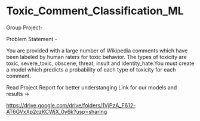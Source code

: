 # Toxic_Comment_Classification_ML
Group Project-

Problem Statement -

You are provided with a large number of Wikipedia
comments which have been labeled by human raters for toxic behavior.
The types of toxicity are toxic, severe_toxic, obscene, threat,
insult and identity_hate.You must create a model which predicts a
probability of each type of toxicity for each comment.

Read Project Report for better understanging
Link for our models and results →

https://drive.google.com/drive/folders/1VjPzA_F612-AT6GVxXp2czKCWjX_0y6k?usp=sharing
